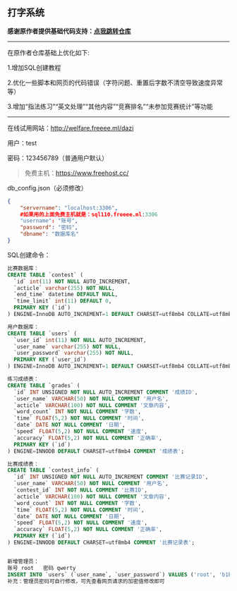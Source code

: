 ## 打字系统

**感谢原作者提供基础代码支持：[点我跳转仓库](https://github.com/HuanLing4763/dazi "点我进入")**

****
在原作者仓库基础上优化如下:

1.增加SQL创建教程

2.优化一些脚本和网页的代码错误（字符问题、重置后字数不清空导致速度异常等）

3.增加“指法练习”“英文处理”“其他内容”“竞赛排名”“未参加竞赛统计”等功能 

****


在线试用网站：http://welfare.freeee.ml/dazi

用户：test

密码：123456789（普通用户默认）

> 免费主机：https://www.freehost.cc/

db_config.json（必须修改）
```json
{
    "servername": "localhost:3306", 
	#如果用的上面免费主机就是：sql110.freeee.ml:3306
    "username": "账号",
    "password": "密码",
    "dbname": "数据库名"
}
```
SQL创建命令：
```sql
比赛数据库：
CREATE TABLE `contest` (
  `id` int(11) NOT NULL AUTO_INCREMENT,
  `acticle` varchar(255) NOT NULL,
  `end_time` datetime DEFAULT NULL,
  `time_limit` int(11) DEFAULT 0,
  PRIMARY KEY (`id`)
) ENGINE=InnoDB AUTO_INCREMENT=1 DEFAULT CHARSET=utf8mb4 COLLATE=utf8mb4_unicode_ci;

用户数据库：
CREATE TABLE `users` (
  `user_id` int(11) NOT NULL AUTO_INCREMENT,
  `user_name` varchar(255) NOT NULL,
  `user_password` varchar(255) NOT NULL,
  PRIMARY KEY (`user_id`)
) ENGINE=InnoDB AUTO_INCREMENT=1 DEFAULT CHARSET=utf8mb4 COLLATE=utf8mb4_unicode_ci;

练习成绩表：
CREATE TABLE `grades` (
  `id` INT UNSIGNED NOT NULL AUTO_INCREMENT COMMENT '成绩ID',
  `user_name` VARCHAR(50) NOT NULL COMMENT '用户名',
  `acticle` VARCHAR(100) NOT NULL COMMENT '文章内容',
  `word_count` INT NOT NULL COMMENT '字数',
  `time` FLOAT(5,2) NOT NULL COMMENT '时间',
  `date` DATE NOT NULL COMMENT '日期',
  `speed` FLOAT(5,2) NOT NULL COMMENT '速度',
  `accuracy` FLOAT(5,2) NOT NULL COMMENT '正确率',
  PRIMARY KEY (`id`)
) ENGINE=INNODB DEFAULT CHARSET=utf8mb4 COMMENT '成绩表';

比赛成绩表：
CREATE TABLE `contest_info` (
  `id` INT UNSIGNED NOT NULL AUTO_INCREMENT COMMENT '比赛记录ID',
  `user_name` VARCHAR(50) NOT NULL COMMENT '用户名',
  `contest_id` INT NOT NULL COMMENT '比赛ID',
  `acticle` VARCHAR(100) NOT NULL COMMENT '文章内容',
  `word_count` INT NOT NULL COMMENT '字数',
  `time` FLOAT(5,2) NOT NULL COMMENT '时间',
  `date` DATE NOT NULL COMMENT '日期',
  `speed` FLOAT(5,2) NOT NULL COMMENT '速度',
  `accuracy` FLOAT(5,2) NOT NULL COMMENT '正确率',
  PRIMARY KEY (`id`)
) ENGINE=INNODB DEFAULT CHARSET=utf8mb4 COMMENT '比赛记录表';


新增管理员：
账号 root   密码 qwerty
INSERT INTO `users` (`user_name`, `user_password`) VALUES ('root', 'b1b3773a05c0ed0176787a4f1574ff0075f7521e')
补充：管理员密码可自行修改，可先查看网页请求的加密值修改即可
```

